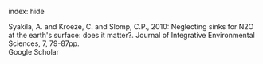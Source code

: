 index: hide

<div class="Citation">

  <div class="Citation-body">
    <div class="Citation-text">Syakila, A. and Kroeze, C. and Slomp, C.P., 2010: Neglecting sinks for N2O at the earth's surface: does it matter?. <span class="Article-journal">Journal of Integrative Environmental Sciences, </span><span class="Article-volume">7, </span>79-87pp.</div>
    <div class="Citation-links">
      <div class="CitationLink" data-href="https://scholar.google.com/scholar?q=Neglecting+sinks+for+N2O+at+the+earth%27s+surface%3A+does+it+matter%3F">
        <div class="CitationLink-icon CitationLink-Scholar"></div>
        <div class="CitationLink-text">Google Scholar</div>
      </div>
    </div>
  </div>
</div>


<div class="Citation-copy">

</div>
